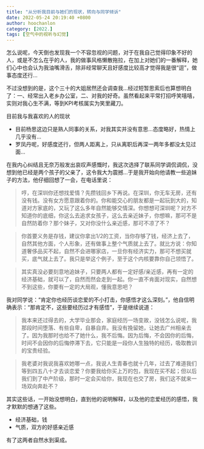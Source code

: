 ```yaml
---
title: "从分析我目前与她们的现状，转向与同学倾诉"
date: 2022-05-24 20:19:40 +0800
author: hoochanlon
category: [2022.]
tags: [空气中的视听与幻觉]
---
```


怎么说呢，今天倒也发现我一个不容忽视的问题，对于在我自己觉得印象不好的人，或是不怎么在乎的人，我的做事风格懒散拖拉，在加上对她们的一番解释，她们心中也会认为我油嘴滑舌，除非经常聊天且好感度比较高才觉得我是很“逗”，做事态度还行...

不过没想到的是，这个三十的大姐居然还会调查我...经过短暂思索后也算想明白了：一、经常出入老乡办公室，二、对我的好奇。虽然看起来平常打招呼笑嘻嘻，实则对我心生不满，等到KPI考核属实为笑里藏刀。

<!-- more -->

目前我与我喜欢的人的现状

* 目前杨思这边只是熟人同事的关系，对我其实并没有意思...态度略好，热情上几乎没有...
* 罗凤丹呢，好感度还行，但两人距离上，只从离职后再深一两年多都没太见过面...

在我内心纠结且无奈万般发出哀叹声感慨时，我这次选择了联系同学调侃调侃，没想到他已经是两个孩子的父亲了，这令我大为震撼...于是我开始向他请教一些追妹子的方法，他仔细回想了一会，在电话里说：

> 哼，在深圳你还想找爱情？先攒钱回乡下再说。在深圳，你无车无房，还有没有钱。没有女方愿意跟着你的。你和能交心的朋友都是一起玩到大的，知道对方家底的，又玩了这么多年自然能够交情深。你想想可深圳呢？对方不知道你的底细，你这么去追求女孩子，这么去亲近妹子，你想嘛，那可不是自然防着你？那个妹子，又对你没什么亲近感，那可不凉了不？

> 你首要义务是存钱，建议你拿出1/2的工资，当你存够了钱，经济上去了，自然其他方面，个人形象，还有做事上整个气质就上去了。就比方说：你知道奢侈品买不起，自然不会进哪家店，一旦你有经济实力，那可不想买就买，底气就上去了。我只是举这个例子，至于这个内核要靠你自己领悟了。

> 其实真没必要刻意地追妹子，只要两人都有一定好感/亲近感，再有一定的经济基础，就可以了，自然而然会走到一起。你一直不肯面对现实，自然想不到这些，你要有一定的大局观，懂我意思吧？

我对同学说：“肯定你也经历谈恋爱的不小打击，你感悟才这么深刻。”，他自信明确表示：“那肯定不，这些要经历过才有感悟”，于是继续说道：

> 我本来还过得去的，大学毕业那会，家庭经历一场变故，没钱怎么说呢，我那段时间堕落、有些自卑，自暴自弃。我没有挽留她，让她去广州相亲去了。因为我那时也给不了她什么，我不后悔。因为后悔，不会因你的后悔，时间不会因你的后悔停滞下去，它只能是一段你人生独特的经历，吸取教训的宝贵经验。

> 我老婆对我说我喜欢她哪一点，我说人生青春也就十几年，过去了难道我们等到四五八十才去谈恋爱？你要我给你买上万的包，我现在买不起；但以后我们到了中产阶级，那时一定会买给你，我现在也交了房，我们这不就来一场双向奔赴不？

其实这些话，一开始没想明白，直到他的说明解释，以及他的恋爱经历的感悟，我才默默的想通了这些。

* 经济基础，钱
* 气质，双方的好感亲近感

有了这两者自然水到渠成。